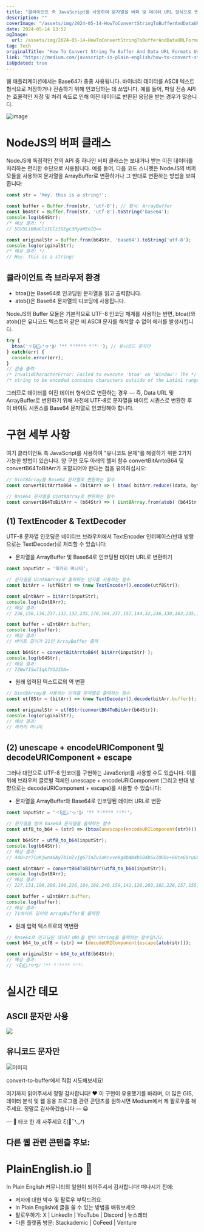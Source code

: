 ```yaml
---
title: "클라이언트 측 JavaScript를 사용하여 문자열을 버퍼 및 데이터 URL 형식으로 변환하는 방법"
description: ""
coverImage: "/assets/img/2024-05-14-HowToConvertStringToBufferAndDataURLFormatsUsingClient-SideJavaScript_0.png"
date: 2024-05-14 13:52
ogImage: 
  url: /assets/img/2024-05-14-HowToConvertStringToBufferAndDataURLFormatsUsingClient-SideJavaScript_0.png
tag: Tech
originalTitle: "How To Convert String To Buffer And Data URL Formats Using Client-Side JavaScript"
link: "https://medium.com/javascript-in-plain-english/how-to-convert-string-to-buffer-and-data-url-formats-using-client-side-javascript-9514a8c446d2"
isUpdated: true
---
```





웹 애플리케이션에서는 Base64가 종종 사용됩니다. 바이너리 데이터를 ASCII 텍스트 형식으로 저장하거나 전송하기 위해 인코딩하는 데 쓰입니다. 예를 들어, 파일 전송 API는 효율적인 저장 및 처리 속도로 인해 이진 데이터로 반환된 응답을 받는 경우가 많습니다.

![image](/assets/img/2024-05-14-HowToConvertStringToBufferAndDataURLFormatsUsingClient-SideJavaScript_0.png)

# NodeJS의 버퍼 클래스

NodeJS에 독점적인 전역 API 중 하나인 버퍼 클래스는 보내거나 받는 이진 데이터를 처리하는 편리한 수단으로 사용됩니다. 예를 들어, 다음 코드 스니펫은 NodeJS의 버퍼 모듈을 사용하여 문자열을 ArrayBuffer로 변환하거나 그 반대로 변환하는 방법을 보여줍니다:



```js
const str = 'Hey. this is a string!';

const buffer = Buffer.from(str, 'utf-8'); // 형식: ArrayBuffer
const b64Str = Buffer.from(str, 'utf-8').toString('base64');
console.log(b64Str);
/* 예상 결과: */
// SGV5LiB0aGlzIGlzIGEgc3RyaW5nIQ==

const originalStr = Buffer.from(b64Str, 'base64').toString('utf-8');
console.log(originalStr);
/* 예상 결과: */
// Hey. this is a string!
```

## 클라이언트 측 브라우저 환경

- btoa()는 Base64로 인코딩된 문자열을 읽고 출력합니다.
- atob()은 Base64 문자열의 디코딩에 사용됩니다.

NodeJS의 Buffer 모듈은 기본적으로 UTF-8 인코딩 체계를 사용하는 반면, btoa()와 atob()은 유니코드 텍스트와 같은 비 ASCII 문자를 해석할 수 없어 에러를 발생시킵니다.



```js
try {
  btoa('ヾξ⸨🎀˶❛ヮ❛⸩ﾉ ᵀᴴᴱ ᴿᴵᴮᴮᴼᴺ ᴳᴵᴿᴸ'); // 유니코드 문자만
} catch(err) {
  console.error(err);
}
// 콘솔 출력:
/* InvalidCharacterError: Failed to execute 'btoa' on 'Window': The */
/* string to be encoded contains characters outside of the Latin1 range. */
```

그러므로 데이터를 이진 데이터 형식으로 변환하는 경우 — 즉, Data URL 및 ArrayBuffer로 변환하기 위해 사전에 UTF-8로 문자열을 바이트 시퀀스로 변환한 후 이 바이트 시퀀스를 Base64 문자열로 인코딩해야 합니다.

# 구현 세부 사항

여기 클라이언트 측 JavaScript를 사용하여 "유니코드 문제"를 해결하기 위한 2가지 가능한 방법이 있습니다. 양 구현 모두 아래의 헬퍼 함수 convertBitArrtoB64 및 convertB64ToBitArr가 포함되어야 한다는 점을 유의하십시오:



```js
// Uint8Array를 Base64 문자열로 변환하는 함수
const convertBitArrtoB64 = (bitArr) => ( btoa( bitArr.reduce((data, byte) => data + String.fromCharCode(byte), '') ) );

// Base64 문자열을 Uint8Array로 변환하는 함수
const convertB64ToBitArr = (b64Str) => ( Uint8Array.from(atob( (b64Str.includes(';base64,') ? (b64Str.split(','))[1] : b64Str) ), (v) => v.charCodeAt(0)) );
```

## (1) TextEncoder & TextDecoder

UTF-8 문자열 인코딩은 네이티브 브라우저에서 TextEncoder 인터페이스(반대 방향으로는 TextDecoder)로 처리할 수 있습니다:

- 문자열을 ArrayBuffer 및 Base64로 인코딩된 데이터 URL로 변환하기




```js
const inputStr = '히카리 미나미';

// 문자열을 Uint8Array로 출력하는 인자를 사용하는 함수
const bitArr = (utf8Str) => (new TextEncoder().encode(utf8Str));

const uInt8Arr = bitArr(inputStr);
console.log(uInt8Arr);
// 예상 결과:
// 236,150,136,237,132,132,235,170,164,237,157,144,32,236,130,183,235,143,138

const buffer = uInt8Arr.buffer; 
console.log(buffer); 
// 예상 결과:
// 바이트 길이가 21인 ArrayBuffer 출력

const b64Str = convertBitArrtoB64( bitArr(inputStr) );
console.log(b64Str);
// 예상 결과:
// 7ZWw7ISw7Iqk7YOJIDA=
```

- 원래 입력된 텍스트로의 역 변환

```js
// Uint8Array를 사용하는 인자를 문자열로 출력하는 함수
const utf8Str = (bitArr) => (new TextDecoder().decode(bitArr.buffer));

const originalStr = utf8Str(convertB64ToBitArr(b64Str));
console.log(originalStr);
// 예상 결과:
// 히카리 미나미
```

## (2) unescape + encodeURIComponent 및 decodeURIComponent + escape




그러나 대안으로 UTF-8 인코더를 구현하는 JavaScript를 사용할 수도 있습니다. 이를 위해 브라우저 글로벌 객체인 unescape + encodeURIComponent (그리고 반대 방향으로는 decodeURIComponent + escape)를 사용할 수 있습니다:

- 문자열을 ArrayBuffer와 Base64로 인코딩된 데이터 URL로 변환

```js
const inputStr = 'ヾξ⸨🎀˶❛ヮ❛⸩ﾉ ᵀᴴᴱ ᴿᴵᴮᴮᴼᴺ ᴳᴵᴿᴸ';

// 문자열을 받아 Base64 문자열을 출력하는 함수
const utf8_to_b64 = (str) => (btoa(unescape(encodeURIComponent(str))));

const b64Str = utf8_to_b64(inputStr);
console.log(b64Str);
// 예상 결과:
// 44O+zr7iuKjwn46Ay7binZvjg67inZviuKnvvokg4bWA4bS04bSxIOG0v+G0teG0ruG0ruG0vOG0uiDhtLPhtLXhtL/htLg=

const uInt8Arr = convertB64ToBitArr(utf8_to_b64(inputStr));
console.log(uInt8Arr);
// 예상 결과:
// 227,131,190,206,190,226,184,168,240,159,142,128,203,182,226,157,155,227,131,174,226,157,155,226,184,169,239,190,137,32,225,181,128,225,180,180,225,180,177,32,225,180,191,225,180,181,225,180,174,225,180,174,225,180,188,225,180,186,32,225,180,179,225,180,181,225,180,191,225,180,184

const buffer = uInt8Arr.buffer; 
console.log(buffer); 
// 예상 결과:
// 71바이트 길이의 ArrayBuffer를 출력함
```

- 원래 입력 텍스트로의 역변환



```js
// Base64로 인코딩된 데이터 URL을 받아 String을 출력하는 함수입니다.
const b64_to_utf8 = (str) => (decodeURIComponent(escape(atob(str)));

const originalStr = b64_to_utf8(b64Str);
// 예상 결과:
// ヾξ⸨🎀˶❛ヮ❛⸩ﾉ ᵀᴴᴱ ᴿᴵᴮᴮᴼᴺ ᴳᴵᴿᴸ
```

# 실시간 데모

## ASCII 문자만 사용

<img src="https://miro.medium.com/v2/resize:fit:1200/1*FHtRkS1iUjaSCPGv6Pz0-A.gif" />




## 유니코드 문자만

![이미지](https://miro.medium.com/v2/resize:fit:1200/1*kwj-q8KMkj_nQcqWhliUBw.gif)

convert-to-buffer에서 직접 시도해보세요!

여기까지 읽어주셔서 정말 감사합니다! ❤ 이 구현이 유용했기를 바라며, 더 많은 GIS, 데이터 분석 및 웹 응용 프로그램 관련 콘텐츠를 원하시면 Medium에서 제 팔로우를 해주세요. 정말로 감사하겠습니다 — 😀



— 🌮 타코 한 개 사주세요 ξ(🎀˶❛◡❛)

## 다른 웹 관련 콘텐츨 후보:

# PlainEnglish.io 🚀

In Plain English 커뮤니티의 일원이 되어주셔서 감사합니다! 떠나시기 전에:



- 저자에 대한 박수 및 팔로우 부탁드려요️
- In Plain English에 글을 쓸 수 있는 방법을 배워보세요️
- 팔로우하기: X | LinkedIn | YouTube | Discord | 뉴스레터
- 다른 플랫폼 방문: Stackademic | CoFeed | Venture